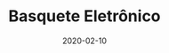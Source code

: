 ---
template: SingleToy
title: Basquete Eletrônico
status: Featured / Published
date: '2020-02-10'
featuredImage: https://brincadeira.co/products/list_basquete.png
price: R$120,00
excerpt: >-
  Toda festa deve ter diversão, e se existe uma que pode atrair a atenção não só da criançada, mas de alguns adultos, é o basquete eletrônico que proporciona um aspecto lúdico. Sistema automático de contagem de cestas e Placar Eletrônico para marcar a pontuação do jogador, então se você estiver à procura de uma novidade para todos os tipos de evento, o basquete eletrônico é uma ótima opção para isso.
categories:
  - category: Outros
meta:
  canonicalLink: 'https://brincadeira.co/brinquedos/basquete-eletronico/'
  description: Se existe uma diversão que atrai a atenção não só da criançada, mas de alguns adultos, é o basquete eletrônico.
  noindex: false
  title: Basquete Eletrônico
---